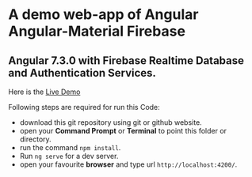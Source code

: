 # A demo web-app of Angular Angular-Material Firebase

## Angular 7.3.0 with Firebase Realtime Database and Authentication Services.

Here is the [Live Demo](http://designmart.000webhostapp.com/studentNGFire/)

Following steps are required for run this Code:
 - download this git repository using git or github website.
 - open your **Command Prompt** or **Terminal** to point this folder or directory.
 - run the command `npm install`.
 - Run `ng serve` for a dev server.
 - open your favourite **browser** and type url `http://localhost:4200/`.
